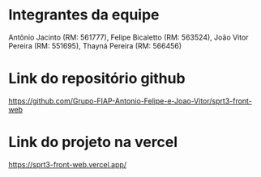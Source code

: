 # Integrantes da equipe
Antônio Jacinto (RM: 561777), Felipe Bicaletto (RM: 563524), João Vitor Pereira (RM: 551695), Thayná Pereira (RM: 566456)
 
# Link do repositório github
https://github.com/Grupo-FIAP-Antonio-Felipe-e-Joao-Vitor/sprt3-front-web
 
# Link do projeto na vercel
https://sprt3-front-web.vercel.app/